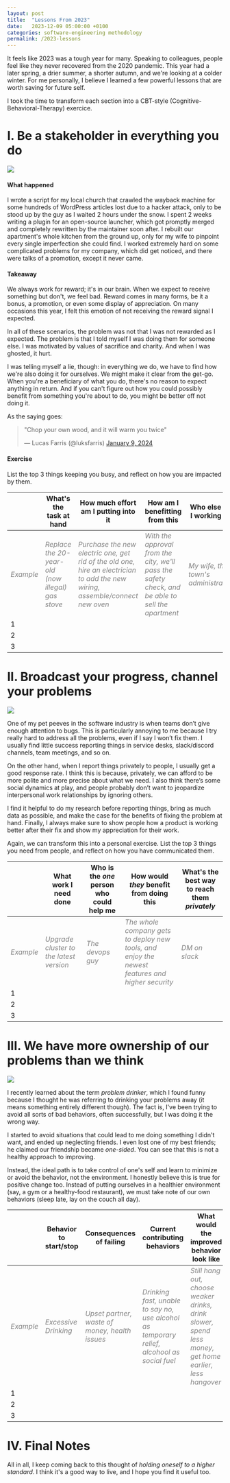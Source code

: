 ```yaml
---
layout: post
title:  "Lessons From 2023"
date:   2023-12-09 05:00:00 +0100
categories: software-engineering methodology
permalink: /2023-lessons
---
```


It feels like 2023 was a tough year for many. Speaking to colleagues, people feel like they never recovered from the 2020 pandemic. This year had a later spring, a drier summer, a shorter autumn, and we're looking at a colder winter. For me personally, I believe I learned a few powerful lessons that are worth saving for future self.

I took the time to transform each section into a CBT-style (Cognitive-Behavioral-Therapy) exercice.

# I. Be a stakeholder in everything you do

<img src="/assets/img/2023/dothis.png">

#### What happened

I wrote a script for my local church that crawled the wayback machine for some hundreds of WordPress articles lost due to a hacker attack, only to be stood up by the guy as I waited 2 hours under the snow. I spent 2 weeks writing a plugin for an open-source launcher, which got promptly merged and completely rewritten by the maintainer soon after. I rebuilt our apartment's whole kitchen from the ground up, only for my wife to pinpoint every single imperfection she could find. I worked extremely hard on some complicated problems for my company, which did get noticed, and there were talks of a promotion, except it never came.

#### Takeaway

We always work for reward; it's in our brain. When we expect to receive something but don't, we feel bad. Reward comes in many forms, be it a bonus, a promotion, or even some display of appreciation. On many occasions this year, I felt this emotion of not receiving the reward signal I expected.

In all of these scenarios, the problem was not that I was not rewarded as I expected. The problem is that I told myself I was doing them for someone else. I was motivated by values of sacrifice and charity. And when I was ghosted, it hurt.

I was telling myself a lie, though: in everything we do, we have to find how we're also doing it for ourselves. We might make it clear from the get-go. When you're a beneficiary of what you do, there's no reason to expect anything in return. And if you can't figure out how you could possibly benefit from something you're about to do, you might be better off not doing it.

As the saying goes:

<blockquote class="twitter-tweet" data-dnt="true" data-theme="dark"><p lang="en" dir="ltr">&quot;Chop your own wood, and it will warm you twice&quot;</p>&mdash; Lucas Farris (@luksfarris) <a href="https://twitter.com/luksfarris/status/1744837300733816864?ref_src=twsrc%5Etfw">January 9, 2024</a></blockquote> <script async src="https://platform.twitter.com/widgets.js" charset="utf-8"></script> 

#### Exercise 

List the top 3 things keeping you busy, and reflect on how you are impacted by them.

|                                           | What's the task at hand                                                           | How much effort am I putting into it                                                                                                                          | How am I benefitting from this                                                                                                    | Who else am I working for                                            |
| ----------------------------------------- | --------------------------------------------------------------------------------- | ------------------------------------------------------------------------------------------------------------------------------------------------------------- | --------------------------------------------------------------------------------------------------------------------------------- | -------------------------------------------------------------------- |
| <span style="color:gray">*Example*</span> | <span style="color:gray">*Replace the 20-year-old (now illegal) gas stove*</span> | <span style="color:gray">*Purchase the new electric one, get rid of the old one, hire an electrician to add the new wiring, assemble/connect new oven*</span> | <span style="color:gray">*With the approval from the city, we'll pass the safety check, and be able to sell the apartment*</span> | <span style="color:gray">*My wife, the town's administration*</span> |
| 1                                         |                                                                                   |                                                                                                                                                               |                                                                                                                                   |                                                                      |
| 2                                         |                                                                                   |                                                                                                                                                               |                                                                                                                                   |                                                                      |
| 3                                         |                                                                                   |                                                                                                                                                               |                                                                                                                                   |                                                                      |


# II. Broadcast your progress, channel your problems

<img src="/assets/img/2023/celebrate.png">

One of my pet peeves in the software industry is when teams don’t give enough attention to bugs. This is particularly annoying to me because I try really hard to address all the problems, even if I say I won’t fix them. I usually find little success reporting things in service desks, slack/discord channels, team meetings, and so on.

On the other hand, when I report things privately to people, I usually get a good response rate. I think this is because, privately, we can afford to be more polite and more precise about what we need. I also think there’s some social dynamics at play, and people probably don’t want to jeopardize interpersonal work relationships by ignoring others.

I find it helpful to do my research before reporting things, bring as much data as possible, and make the case for the benefits of fixing the problem at hand. Finally, I always make sure to show people how a product is working better after their fix and show my appreciation for their work.

Again, we can transform this into a personal exercise. List the top 3 things you need from people, and reflect on how you have communicated them.


|                                           | What work I need done                                                   | Who is the *one* person who could help me        | How would *they* benefit from doing this                                                                                        | What's the best way to reach them *privately* |
| ----------------------------------------- | ----------------------------------------------------------------------- | ------------------------------------------------ | ------------------------------------------------------------------------------------------------------------------------------- | --------------------------------------------- |
| <span style="color:gray">*Example*</span> | <span style="color:gray">*Upgrade cluster to the latest version*</span> | <span style="color:gray">*The devops guy*</span> | <span style="color:gray">*The whole company gets to deploy new tools, and enjoy the newest features and higher security*</span> | <span style="color:gray">*DM on slack*</span> |
| 1                                         |                                                                         |                                                  |                                                                                                                                 |
| 2                                         |                                                                         |                                                  |                                                                                                                                 |
| 3                                         |                                                                         |                                                  |                                                                                                                                 |

# III. We have more ownership of our problems than we think

<img src="/assets/img/2023/eat.png">

I recently learned about the term *problem drinker*, which I found funny because I thought he was referring to drinking your problems away (it means something entirely different though). The fact is, I've been trying to avoid all sorts of bad behaviors, often successfully, but I was doing it the wrong way.

I started to avoid situations that could lead to me doing something I didn't want, and ended up neglecting friends. I even lost one of my best friends; he claimed our friendship became *one-sided*. You can see that this is not a healthy approach to improving.

Instead, the ideal path is to take control of one's self and learn to minimize or avoid the behavior, not the environment. I honestly believe this is true for positive change too. Instead of putting ourselves in a healthier environment (say, a gym or a healthy-food restaurant), we must take note of our own behaviors (sleep late, lay on the couch all day).



|                                           | Behavior to start/stop                               | Consequences of failing                                                        | Current contributing behaviors                                                                                              | What would the improved behavior look like                                                                                              |
| ----------------------------------------- | ---------------------------------------------------- | ------------------------------------------------------------------------------ | --------------------------------------------------------------------------------------------------------------------------- | --------------------------------------------------------------------------------------------------------------------------------------- |
| <span style="color:gray">*Example*</span> | <span style="color:gray">*Excessive Drinking*</span> | <span style="color:gray">*Upset partner, waste of money, health issues*</span> | <span style="color:gray">*Drinking fast, unable to say no, use alcohol as temporary relief, alcohool as social fuel*</span> | <span style="color:gray">*Still hang out, choose weaker drinks, drink slower, spend less money, get home earlier, less hangover*</span> |
| 1                                         |                                                      |                                                                                |                                                                                                                             |                                                                                                                                         |
| 2                                         |                                                      |                                                                                |                                                                                                                             |
| 3                                         |                                                      |                                                                                |                                                                                                                             |

# IV. Final Notes

All in all, I keep coming back to this thought of *holding oneself to a higher standard*. I think it's a good way to live, and I hope you find it useful too.